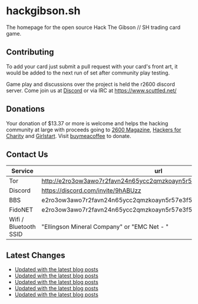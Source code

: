 # hackgibson.sh
The homepage for the open source Hack The Gibson // SH trading card game.


## Contributing

To add your card just submit a pull request with your card's front art, it would be added to the next run of set after community play testing.

Game play and discussions over the project is held the r2600 discord server. Come join us at [Discord](https://discord.com/invite/9hABUzz) or via IRC at https://www.scuttled.net/


## Donations

Your donation of $13.37 or more is welcome and helps the hacking community at large with proceeds going to [2600 Magazine](https://2600.com/), [Hackers for Charity](https://hackersforcharity.org) and [Girlstart](https://girlstart.org).  Visit [buymeacoffee](https://www.buymeacoffee.com/hackgibson.sh) to donate.


## Contact Us

Service | url
-|-
Tor | http://e2ro3ow3awo7r2favn24n65ycc2qmzkoayn5r57e3f56nvjwdcgg32ad.onion
Discord | https://discord.com/invite/9hABUzz
BBS | e2ro3ow3awo7r2favn24n65ycc2qmzkoayn5r57e3f56nvjwdcgg32ad.onion:23
FidoNET | e2ro3ow3awo7r2favn24n65ycc2qmzkoayn5r57e3f56nvjwdcgg32ad.onion:24554
Wifi / Bluetooth SSID | "Ellingson Mineral Company" or "EMC Net - <fidonet address>"

## Latest Changes
<!-- BLOG-POST-LIST:START -->
- [Updated with the latest blog posts](https://github.com/DFW2600/hackgibson.sh/commit/e5e20ac6f4c19b36d007ef8dde203c85266b2254)
- [Updated with the latest blog posts](https://github.com/DFW2600/hackgibson.sh/commit/feb05a152870364d55729c39d5b04e984f931c4b)
- [Updated with the latest blog posts](https://github.com/DFW2600/hackgibson.sh/commit/ecb91d8f6d4ecbe76108c024b7875106d334c879)
- [Updated with the latest blog posts](https://github.com/DFW2600/hackgibson.sh/commit/41b426f2e8f4d51648b6e5faff5ed4f91508ef03)
- [Updated with the latest blog posts](https://github.com/DFW2600/hackgibson.sh/commit/9d59ba1dabe21f0eb6362222a2a3d9b319275cb2)
<!-- BLOG-POST-LIST:END -->
